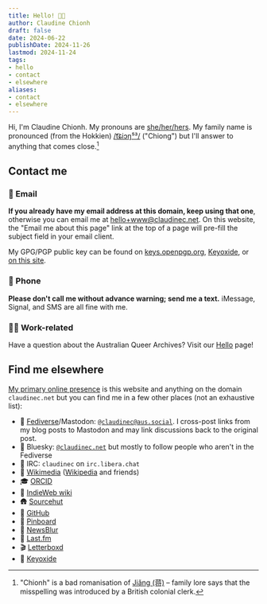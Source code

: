 ```yaml
---
title: Hello! 👋🏼
author: Claudine Chionh
draft: false
date: 2024-06-22
publishDate: 2024-11-26
lastmod: 2024-11-24
tags:
- hello
- contact
- elsewhere
aliases:
- contact
- elsewhere
---
```


Hi, I'm Claudine Chionh. My pronouns are [she/her/hers](https://pronouns.within.lgbt/she/her). My family name is pronounced (from the Hokkien) [/t͡ɕiɔŋ⁵³/](https://en.wiktionary.org/wiki/蔣#Pronunciation_1) ("Chiong") but I'll answer to anything that comes close.[^chionh]

[^chionh]: "Chionh" is a bad romanisation of [Jiǎng (蒋)](https://en.wikipedia.org/wiki/Ji%C7%8Eng_(surname)) – family lore says that the misspelling was introduced by a British colonial clerk.

## Contact me

### :email: Email

**If you already have my email address at this domain, keep using that one**, otherwise you can email me at [hello+www@claudinec.net](mailto:hello+www@claudinec.net). On this website, the "Email me about this page" link at the top of a page will pre-fill the subject field in your email client.

My GPG/PGP public key can be found on [keys.openpgp.org](https://keys.openpgp.org), [Keyoxide](https://keyoxide.org/8B825A69DFB6DED67697C7EB19611CA3BA9E8059), or [on this site](/pubkey.asc).

### :iphone: Phone

**Please don't call me without advance warning; send me a text.** iMessage, Signal, and SMS are all fine with me.

### :rainbow_flag: Work-related

Have a question about the Australian Queer Archives? Visit our [Hello](https://queerarchives.org.au/hello/) page!

## Find me elsewhere

[My primary online presence](https://indieweb.org/POSSE) is this website and anything on the domain `claudinec.net` but you can find me in a few other places (not an exhaustive list):

* :mammoth: [Fediverse](/library/fediverse)/Mastodon: [`@claudinec@aus.social`](https://aus.social/@claudinec). I cross-post links from my blog posts to Mastodon and may link discussions back to the original post.
* :butterfly: Bluesky: [`@claudinec.net`](https://bsky.app/profile/claudinec.net) but mostly to follow people who aren't in the Fediverse
* :speech_balloon: IRC: `claudinec` on `irc.libera.chat`
* :book: [Wikimedia](https://meta.wikimedia.org/wiki/User:ClaudineChionh) ([Wikipedia](https://en.wikipedia.org/wiki/User:ClaudineChionh) and friends)
* :mortar_board: [ORCID](https://orcid.org/0000-0001-5916-0277)
* :toolbox: [IndieWeb wiki](https://indieweb.org/User:Www.claudinec.net)
* :hut: [Sourcehut](https://sr.ht/~claudinec/)
* :octopus: [GitHub](https://github.com/claudinec)
* :bookmark: [Pinboard](https://pinboard.in/u:claudinec)
* :newspaper: [NewsBlur](https://claudinec.newsblur.com/)
* :musical_note: [Last.fm](https://www.last.fm/user/claudinec)
* :clapper: [Letterboxd](https://letterboxd.com/claudinechionh/)
* :key: [Keyoxide](https://keyoxide.org/8B825A69DFB6DED67697C7EB19611CA3BA9E8059)

